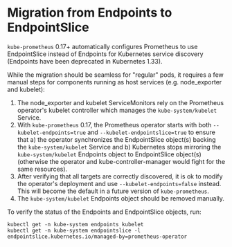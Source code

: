 # Migration from Endpoints to EndpointSlice

`kube-prometheus` 0.17+ automatically configures Prometheus to use EndpointSlice instead of Endpoints for Kubernetes service discovery (Endpoints have been deprecated in Kubernetes 1.33).

While the migration should be seamless for "regular" pods, it requires a few manual steps for components running as host services (e.g. node_exporter and kubelet):
1. The node_exporter and kubelet ServiceMonitors rely on the Prometheus operator's kubelet controller which manages the `kube-system/kubelet` Service.
2. With `kube-prometheus` 0.17, the Prometheus operator starts with both `--kubelet-endpoints=true` and `--kubelet-endpointslice=true` to ensure that a) the operator synchronizes the EndpointSlice object(s) backing the `kube-system/kubelet` Service and b) Kubernetes stops mirroring the `kube-system/kubelet` Endpoints object to EndpointSlice object(s) (otherwise the operator and kube-controller-manager would fight for the same resources).
3. After verifying that all targets are correctly discovered, it is ok to modify the operator's deployment and use `--kubelet-endpoints=false` instead. This will become the default in a future version of `kube-prometheus`.
4. The `kube-system/kubelet` Endpoints object should be removed manually.

To verify the status of the Endpoints and EndpointSlice objects, run:

```shell
kubectl get -n kube-system endpoints kubelet
kubectl get -n kube-system endpointslice -l endpointslice.kubernetes.io/managed-by=prometheus-operator
```
